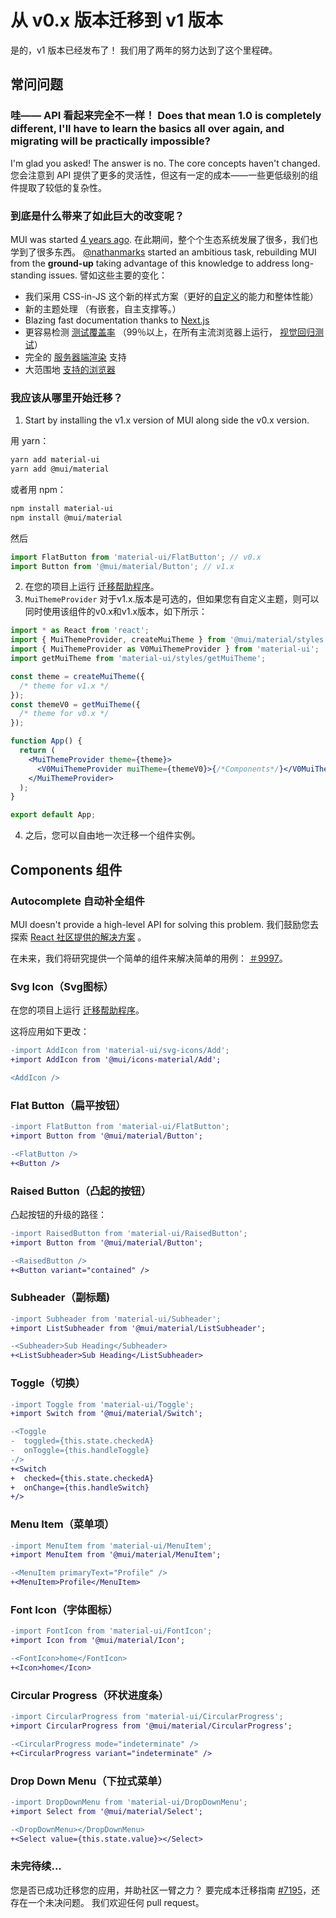 # 从 v0.x 版本迁移到 v1 版本

<p class="description">是的，v1 版本已经发布了！ 我们用了两年的努力达到了这个里程碑。</p>

## 常问问题

### 哇—— API 看起来完全不一样！ Does that mean 1.0 is completely different, I'll have to learn the basics all over again, and migrating will be practically impossible?

I'm glad you asked! The answer is no. The core concepts haven't changed. 您会注意到 API 提供了更多的灵活性，但这有一定的成本——一些更低级别的组件提取了较低的复杂性。

### 到底是什么带来了如此巨大的改变呢？

MUI was started [4 years ago](https://github.com/mui-org/material-ui/commit/28b768913b75752ecf9b6bb32766e27c241dbc46). 在此期间，整个个生态系统发展了很多，我们也学到了很多东西。 [@nathanmarks](https://github.com/nathanmarks/) started an ambitious task, rebuilding MUI from the **ground-up** taking advantage of this knowledge to address long-standing issues. 譬如这些主要的变化：

- 我们采用 CSS-in-JS 这个新的样式方案（更好的[自定义](/customization/how-to-customize/)的能力和整体性能）
- 新的主题处理 （有嵌套，自主支撑等。）
- Blazing fast documentation thanks to [Next.js](https://github.com/vercel/next.js)
- 更容易检测 [测试覆盖率](/guides/testing/) （99％以上，在所有主流浏览器上运行， [视觉回归测试](https://www.argos-ci.com/mui-org/material-ui)）
- 完全的 [服务器端渲染](/guides/server-rendering/) 支持
- 大范围地 [支持的浏览器](/getting-started/supported-platforms/)

### 我应该从哪里开始迁移？

1. Start by installing the v1.x version of MUI along side the v0.x version.

用 yarn：

```sh
yarn add material-ui
yarn add @mui/material
```

或者用 npm：

```sh
npm install material-ui
npm install @mui/material
```

然后

```js
import FlatButton from 'material-ui/FlatButton'; // v0.x
import Button from '@mui/material/Button'; // v1.x
```

2. 在您的项目上运行 [迁移帮助程序](https://github.com/mui-org/material-ui/tree/master/packages/mui-codemod)。
3. `MuiThemeProvider` 对于v1.x.版本是可选的，但如果您有自定义主题，则可以同时使用该组件的v0.x和v1.x版本，如下所示：

```jsx
import * as React from 'react';
import { MuiThemeProvider, createMuiTheme } from '@mui/material/styles'; // v1.x
import { MuiThemeProvider as V0MuiThemeProvider } from 'material-ui';
import getMuiTheme from 'material-ui/styles/getMuiTheme';

const theme = createMuiTheme({
  /* theme for v1.x */
});
const themeV0 = getMuiTheme({
  /* theme for v0.x */
});

function App() {
  return (
    <MuiThemeProvider theme={theme}>
      <V0MuiThemeProvider muiTheme={themeV0}>{/*Components*/}</V0MuiThemeProvider>
    </MuiThemeProvider>
  );
}

export default App;
```

4. 之后，您可以自由地一次迁移一个组件实例。

## Components 组件

### Autocomplete 自动补全组件

MUI doesn't provide a high-level API for solving this problem. 我们鼓励您去探索 [React 社区提供的解决方案](/components/autocomplete/) 。

在未来，我们将研究提供一个简单的组件来解决简单的用例： [＃9997](https://github.com/mui-org/material-ui/issues/9997)。

### Svg Icon（Svg图标）

在您的项目上运行 [迁移帮助程序](https://github.com/mui-org/material-ui/tree/master/packages/mui-codemod)。

这将应用如下更改：

```diff
-import AddIcon from 'material-ui/svg-icons/Add';
+import AddIcon from '@mui/icons-material/Add';

<AddIcon />
```

### Flat Button（扁平按钮）

```diff
-import FlatButton from 'material-ui/FlatButton';
+import Button from '@mui/material/Button';

-<FlatButton />
+<Button />
```

### Raised Button（凸起的按钮）

凸起按钮的升级的路径：

```diff
-import RaisedButton from 'material-ui/RaisedButton';
+import Button from '@mui/material/Button';

-<RaisedButton />
+<Button variant="contained" />
```

### Subheader（副标题)

```diff
-import Subheader from 'material-ui/Subheader';
+import ListSubheader from '@mui/material/ListSubheader';

-<Subheader>Sub Heading</Subheader>
+<ListSubheader>Sub Heading</ListSubheader>
```

### Toggle（切换）

```diff
-import Toggle from 'material-ui/Toggle';
+import Switch from '@mui/material/Switch';

-<Toggle
-  toggled={this.state.checkedA}
-  onToggle={this.handleToggle}
-/>
+<Switch
+  checked={this.state.checkedA}
+  onChange={this.handleSwitch}
+/>
```

### Menu Item（菜单项）

```diff
-import MenuItem from 'material-ui/MenuItem';
+import MenuItem from '@mui/material/MenuItem';

-<MenuItem primaryText="Profile" />
+<MenuItem>Profile</MenuItem>
```

### Font Icon（字体图标）

```diff
-import FontIcon from 'material-ui/FontIcon';
+import Icon from '@mui/material/Icon';

-<FontIcon>home</FontIcon>
+<Icon>home</Icon>
```

### Circular Progress（环状进度条）

```diff
-import CircularProgress from 'material-ui/CircularProgress';
+import CircularProgress from '@mui/material/CircularProgress';

-<CircularProgress mode="indeterminate" />
+<CircularProgress variant="indeterminate" />
```

### Drop Down Menu（下拉式菜单）

```diff
-import DropDownMenu from 'material-ui/DropDownMenu';
+import Select from '@mui/material/Select';

-<DropDownMenu></DropDownMenu>
+<Select value={this.state.value}></Select>
```

### 未完待续...

您是否已成功迁移您的应用，并助社区一臂之力？ 要完成本迁移指南 [#7195](https://github.com/mui-org/material-ui/issues/7195)，还存在一个未决问题。 我们欢迎任何 pull request。
